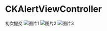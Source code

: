 # CKAlertViewController
初次提交
![图片1](http://ww2.sinaimg.cn/large/65e4f1e6gw1f7l3rehpb7j209q0h9dgb.jpg)
![图片2](http://ww3.sinaimg.cn/large/65e4f1e6gw1f7l3kzibo6j20hs0vkgmx.jpg)
![图片3](http://ww2.sinaimg.cn/large/65e4f1e6gw1f7l3kyjqvyj20hs0vkabi.jpg)
